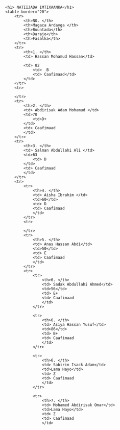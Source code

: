 
<html>
    <title> Natiijo</title>
    <head>
        <link rel="stylesheet" href="caafimad.css"/>
        <body>  
        
            <h1> NATIIJADA IMTIXAANKA</h1>
            <table border="20">
                <tr>
                    <th>NO. </th>
                    <th>Magaca Ardayga </th>
                    <th>Buuntada</th>
                    <th>Darajo</th>
                    <th>Fasalka</th>
                </tr>
                <tr>
                    <th>1. </th>
                    <td> Hassan Mohamud Hassan</td>
                   
                    <td> 82   
                        <td>  B
                        <td> Caafimaad</td>
                    </td>
                </tr>
                <tr>
                    
                </tr>
                <tr>
                    <th>2. </th>
                    <td> Abdirisak Adam Mohamud </td>
                    <td>70
                        <td>D+    
                    </td>
                    <td> Caafimaad
                    </td>
                </tr>
                <tr>
                    <th>3. </th>
                    <td> Salman Abdullahi Ali </td>
                    <td>63
                        <td> D
                    </td>
                    <td> Caafimaad
                    </td>
                </tr>
                <tr>
                    <tr>
                        <th>4. </th>
                        <td> Aisha Ibrahim </td>
                        <td>60</td>
                        <td> D
                        <td> Caafimaad
                        </td>
                    </tr>
                    <tr>
                        
                    </tr>
                    <tr>
                        <th>5. </th>
                        <td> Anas Hassan Abdi</td>
                        <td>50</td>
                        <td> E
                        <td> Caafimaad
                        </td>
                    </tr>
                    <tr>
                        <tr>
                            <th>6. </th>
                            <td> Sadak Abdullahi Ahmed</td>
                            <td>56</td>
                            <td> E+
                            <td> Caafimaad
                            </td>
                        </tr>

                        <tr>
                            <th>6. </th>
                            <td> Asiya Hassan Yusuf</td>
                            <td>86</td>
                            <td> B+
                            <td> Caafimaad
                            </td>
                        </tr>

                        <tr>
                            <th>6. </th>
                            <td> Sabirin Isack Adam</td>
                            <td>Lama Hayo</td>
                            <td> Z
                            <td> Caafimaad
                            </td>
                        </tr>

                        <tr>
                            <th>7. </th>
                            <td> Mohamed Abdirisak Omar</td>
                            <td>Lama Hayo</td>
                            <td> Z
                            <td> Caafimaad
                            </td>
                      
                    
